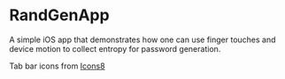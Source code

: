 # RandGenApp

A simple iOS app that demonstrates how one can use finger touches and device motion to collect entropy for password generation.

Tab bar icons from [Icons8](https://icons8.com)
